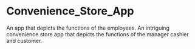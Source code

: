 # Convenience_Store_App
An app that depicts the functions of the employees. 
An intriguing convenience store app that depicts the functions of the manager cashier and customer. 
